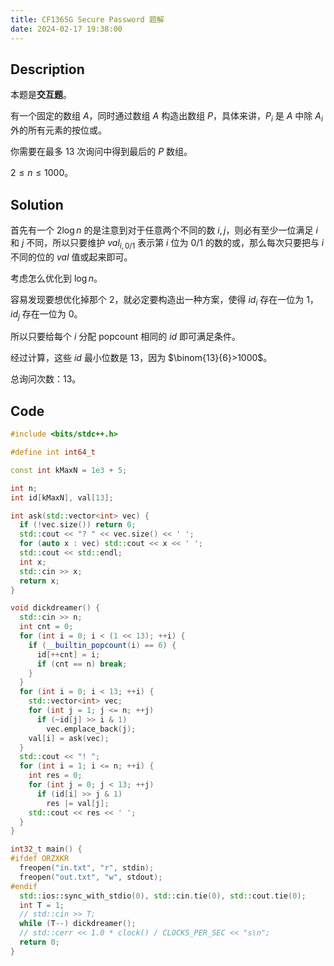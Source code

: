 ```yaml
---
title: CF1365G Secure Password 题解
date: 2024-02-17 19:38:00
---
```


## Description

本题是**交互题**。

有一个固定的数组 $A$，同时通过数组 $A$ 构造出数组 $P$，具体来讲，$P_i$ 是 $A$ 中除 $A_i$ 外的所有元素的按位或。

你需要在最多 $13$ 次询问中得到最后的 $P$ 数组。

$2\leq n\leq 1000$。

## Solution

首先有一个 $2\log n$ 的是注意到对于任意两个不同的数 $i,j$，则必有至少一位满足 $i$ 和 $j$ 不同，所以只要维护 $val_{i,0/1}$ 表示第 $i$ 位为 $0/1$ 的数的或，那么每次只要把与 $i$ 不同的位的 $val$ 值或起来即可。

考虑怎么优化到 $\log n$。

容易发现要想优化掉那个 $2$，就必定要构造出一种方案，使得 $id_i$ 存在一位为 $1$，$id_j$ 存在一位为 $0$。

所以只要给每个 $i$ 分配 popcount 相同的 $id$ 即可满足条件。

经过计算，这些 $id$ 最小位数是 $13$，因为 $\binom{13}{6}>1000$。

总询问次数：$13$。

## Code

```cpp
#include <bits/stdc++.h>

#define int int64_t

const int kMaxN = 1e3 + 5;

int n;
int id[kMaxN], val[13];

int ask(std::vector<int> vec) {
  if (!vec.size()) return 0;
  std::cout << "? " << vec.size() << ' ';
  for (auto x : vec) std::cout << x << ' ';
  std::cout << std::endl;
  int x;
  std::cin >> x;
  return x;
}

void dickdreamer() {
  std::cin >> n;
  int cnt = 0;
  for (int i = 0; i < (1 << 13); ++i) {
    if (__builtin_popcount(i) == 6) {
      id[++cnt] = i;
      if (cnt == n) break;
    }
  }
  for (int i = 0; i < 13; ++i) {
    std::vector<int> vec;
    for (int j = 1; j <= n; ++j)
      if (~id[j] >> i & 1)
        vec.emplace_back(j);
    val[i] = ask(vec);
  }
  std::cout << "! ";
  for (int i = 1; i <= n; ++i) {
    int res = 0;
    for (int j = 0; j < 13; ++j)
      if (id[i] >> j & 1)
        res |= val[j];
    std::cout << res << ' ';
  }
}

int32_t main() {
#ifdef ORZXKR
  freopen("in.txt", "r", stdin);
  freopen("out.txt", "w", stdout);
#endif
  std::ios::sync_with_stdio(0), std::cin.tie(0), std::cout.tie(0);
  int T = 1;
  // std::cin >> T;
  while (T--) dickdreamer();
  // std::cerr << 1.0 * clock() / CLOCKS_PER_SEC << "s\n";
  return 0;
}
```
